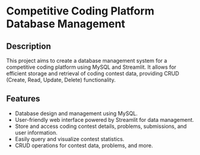 # Competitive Coding Platform Database Management

## Description

This project aims to create a database management system for a competitive coding platform using MySQL and Streamlit. It allows for efficient storage and retrieval of coding contest data, providing CRUD (Create, Read, Update, Delete) functionality.

## Features

- Database design and management using MySQL.
- User-friendly web interface powered by Streamlit for data management.
- Store and access coding contest details, problems, submissions, and user information.
- Easily query and visualize contest statistics.
- CRUD operations for contest data, problems, and more.

